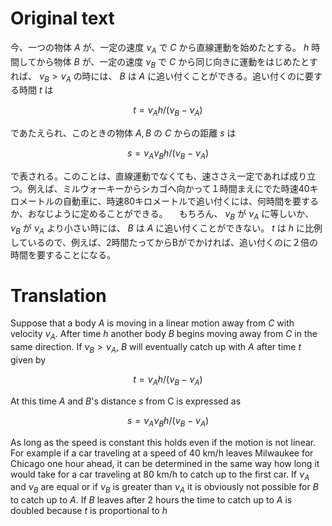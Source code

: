 # Original text

今、一つの物体 $A$ が、一定の速度 $\nu_A$ で $C$ から直線運動を始めたとする。 $h$ 時間してから物体 $B$ が、一定の速度 $\nu_B$ で $C$ から同じ向きに運動をはじめたとすれば、 $\nu_B \gt \nu_A$ の時には、 $B$ は $A$ に追い付くことができる。追い付くのに要する時間 $t$ は

$$t=\nu_Ah/(\nu_B-\nu_A)$$

であたえられ、このときの物体 $A, B$ の $C$ からの距離 $s$ は

$$s=\nu_A\nu_Bh/(\nu_B-\nu_A)$$

で表される。このことは、直線運動でなくても、速ささえ一定であれば成り立つ。例えば、ミルウォーキーからシカゴへ向かって１時間まえにでた時速40キロメートルの自動車に、時速80キロメートルで追い付くには、何時間を要するか、おなじように定めることができる。
　もちろん、 $\nu_B$ が $\nu_A$ に等しいか、 $\nu_B$ が $\nu_A$ より小さい時には、 $B$ は $A$ に追い付くことができない。 $t$ は $h$ に比例しているので、例えば、2時間たってからBがでかければ、追い付くのに２倍の時間を要することになる。

# Translation

Suppose that a body $A$ is moving in a linear motion away from $C$ with velocity $\nu_A$. After time $h$ another body $B$ begins moving away from $C$ in the same direction. If $\nu_B > \nu_A$, $B$ will eventually catch up with $A$ after time $t$ given by

$$t=\nu_Ah/(\nu_B-\nu_A)$$

At this time $A$ and $B$'s distance $s$ from C is expressed as

$$s=\nu_A\nu_Bh/(\nu_B-\nu_A)$$

As long as the speed is constant this holds even if the motion is not linear. For example if a car traveling at a speed of 40 km/h leaves Milwaukee for Chicago one hour ahead, it can be determined in the same way how long it would take for a car traveling at 80 km/h to catch up to the first car.
If $\nu_A$ and $\nu_B$ are equal or if $\nu_B$ is greater than $\nu_A$ it is obviously not possible for $B$ to catch up to $A$. If $B$ leaves after 2 hours the time to catch up to $A$ is doubled because $t$ is proportional to $h$ 